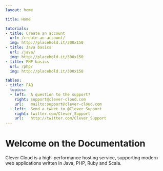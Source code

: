 ```yaml
---
layout: home

title: Home

tutorials:
- title: Create an account
  url: /create-an-account/
  img: http://placehold.it/300x150
- title: Java basics
  url: /java/
  img: http://placehold.it/300x150
- title: PHP basics
  url: /php/
  img: http://placehold.it/300x150

tables:
- title: FAQ
  topics:
  - left:  A question to the support?
    right: support@clever-cloud.com
    url:   mailto:support@clever-cloud.com
  - left:  Send a tweet to @Clever_Support
    right: twitter.com/Clever_Support
    url:   http://twitter.com/Clever_Support
---
```

# Welcome on the Documentation

Clever Cloud is a high-performance hosting service, supporting modern web applications written in Java, PHP, Ruby and Scala.
